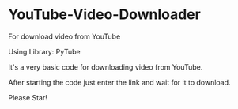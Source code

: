 # YouTube-Video-Downloader
 For download video from YouTube

Using Library: PyTube

It's a very basic code for downloading video from YouTube.

After starting the code just enter the link and wait for it to download.

Please Star!
